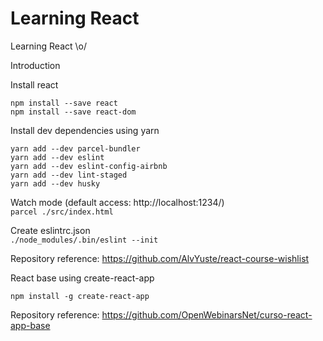 # Learning React
Learning React \o/

Introduction

Install react

` npm install --save react `  
` npm install --save react-dom `  

Install dev dependencies using yarn

` yarn add --dev parcel-bundler `  
` yarn add --dev eslint `  
` yarn add --dev eslint-config-airbnb `  
` yarn add --dev lint-staged `  
` yarn add --dev husky `  

Watch mode (default access: http://localhost:1234/)  
` parcel ./src/index.html `  

Create eslintrc.json  
` ./node_modules/.bin/eslint --init `  



Repository reference: https://github.com/AlvYuste/react-course-wishlist  


React base using create-react-app  

` npm install -g create-react-app `  



Repository reference: https://github.com/OpenWebinarsNet/curso-react-app-base    
